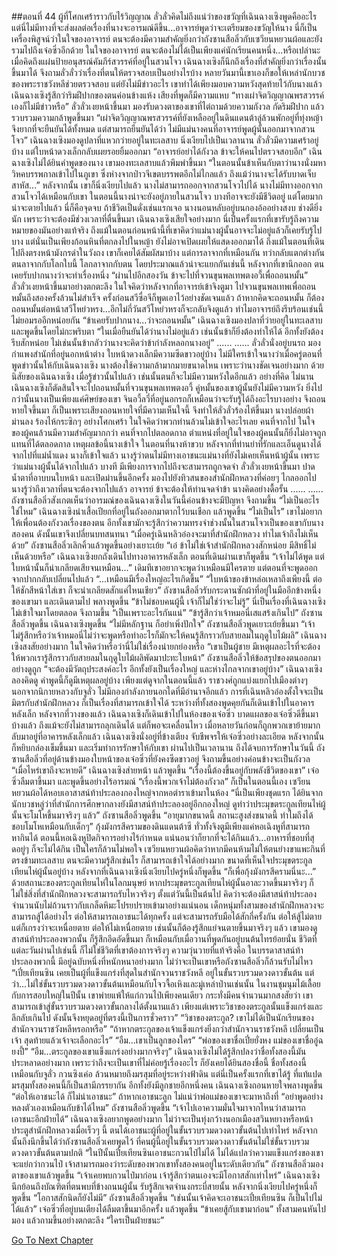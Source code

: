 ##ตอนที่ 44 ผู้ที่โศกเศร้าราวกับไร้วิญญาณ
ลั่วลั่วคิดไม่ถึงแน่ว่าของขวัญที่เฉินฉางเซิงพูดคืออะไร แต่นี่ไม่มีทางที่จะส่งผลต่อเรื่องที่นางจะอารมณ์ดีขึ้น…อาจารย์พูดว่าจะเตรียมของขวัญให้นาง นี่ก็เป็นเครื่องพิสูจน์ว่าในใจของอาจารย์ ตนจะต้องมีความสำคัญยิ่งกว่าถังซานสือลิ่วกับเซวียนหยวนผ้อและยังรวมไปถึงเจ๋อซิ่วอีกด้วย ในใจของอาจารย์ ตนจะต้องไม่ได้เป็นเพียงแค่นักเรียนคนหนึ่ง...หรือเปล่านะ
เมื่อคิดถึงแผ่นป้ายอนุสรณ์คัมภีร์สวรรค์ที่อยู่ในสวนโจว เฉินฉางเซิงก็นึกถึงเรื่องที่สำคัญยิ่งกว่าเรื่องนั้นขึ้นมาได้ จึงถามลั่วลั่วว่าเรื่องที่ตนให้ตรวจสอบเป็นอย่างไรบ้าง หลายวันมานี้เขาเองก็ขอให้เหล่านักบวชของพระราชวังหลีช่วยตรวจสอบ แต่ยังไม่มีข่าวอะไร เขาทำได้เพียงมอบความหวังสุดท้ายไว้กับนางแล้ว
เฉินฉางเซิงรู้สึกว่าริมฝีปากของตนค่อนข้างแห้ง เสียงที่พูดก็มีความแหบ “ทางเผ่าจิตวิญญาณพรสวรรค์เองก็ไม่มีข่าวหรือ”
ลั่วลั่วเงยหน้าขึ้นมา มองรับดวงตาของเขาที่ไต่ถามด้วยความกังวล กัดริมฝีปาก แล้วรวบรวมความกล้าพูดขึ้นมา “เผ่าจิตวิญญาณพรสวรรค์ที่ยังเหลืออยู่ในดินแดนต้าลู่ล้วนพักอยู่ที่ทุ่งหญ้า จึงยากที่จะยืนยันได้ทั้งหมด แต่สามารถยืนยันได้ว่า ไม่มีแม่นางคนที่อาจารย์พูดผู้นั้นออกมาจากสวนโจว”
เฉินฉางเซิงมองดูปลาที่แหวกว่ายอยู่ในทะเลสาบ นิ่งเงียบไปเป็นเวลานาน
ลั่วลั่วมีความเศร้าอยู่บ้าง แต่ใบหน้าดวงเล็กกลับเผยรอยยิ้มออกมา “อาจารย์อย่าได้กังวล ข้าจะให้คนไปตรวจสอบอีก”
เฉินฉางเซิงไม่ได้ยินคำพูดของนาง เขามองทะเลสาบแล้วพึมพำขึ้นมา “ในตอนนั้นข้าเห็นกับตาว่านางนั่งมหาวิหคบรรพกาลเข้าไปในภูเขา ซึ่งห่างจากป่าวจีเขตบรรพตอีกไม่ไกลแล้ว ถึงแม้ว่านางจะได้รับบาดเจ็บสาหัส...”
หลังจากนั้น เขาก็นิ่งเงียบไปแล้ว
นางไม่สามารถออกจากสวนโจวไปได้
นางไม่มีทางออกจากสวนโจวได้เหมือนกับเขา
ในตอนนี้นางน่าจะยังอยู่ภายในสวนโจว
บางทีอาจจะยังมีชีวิตอยู่ แต่โดยมากน่าจะตายไปแล้ว
นี่ก็คือจุดจบ
ถ้าชีวิตเป็นดั่งเช่นแรกเจอ นางนอนหลับอยู่บนกองอ้ออย่างสงบ ช่างดียิ่งนัก เพราะว่าจะต้องมีช่วงเวลาที่ตื่นขึ้นมา
เฉินฉางเซิงเสียใจอย่างมาก นี่เป็นครั้งแรกที่เขารับรู้ถึงความหมายของมันอย่างแท้จริง ถึงแม้ในตอนก่อนหน้านี้ที่เขาคิดว่าแม่นางผู้นั้นอาจจะไม่อยู่แล้วก็เคยรับรู้ไปบาง แต่นั่นเป็นเพียงก้อนหินที่ตกลงไปในหญ้า ยังไม่อาจเปิดเผยให้แสดงออกมาได้ ถึงแม้ในตอนที่เดินไปถึงตรงหน้ามังกรดำในวังถง เขาก็เคยได้สัมผัสมาบ้าง แต่การลาจากที่เหมือนกัน ทว่ากลับแตกต่างกัน
ตนลาจากกับโลกใบนี้ โลกลาจากกับตน
โดยประมาณแล้วน่าจะแยกกันเช่นนี้
หลังจากที่เขานึกออก ตนเคยรับปากนางว่าจะทำเรื่องหนึ่ง
“ผ่านไปอีกสองวัน ข้าจะไปที่จวนขุนพลเทพตงอวี้เพื่อถอนหมั้น”
ลั่วลั่วเงยหน้าขึ้นมาอย่างตกตะลึง ในใจคิดว่าหลังจากที่อาจารย์เข้าจิงตูมา ไปจวนขุนพลเทพเพื่อถอนหมั้นถึงสองครั้งล้วนไม่สำเร็จ ครั้งก่อนสวีซื่อจีก็พูดเอาไว้อย่างชัดเจนแล้ว ถ้าหากคิดจะถอนหมั้น ก็ต้องถอนหมั้นต่อหน้าสวีโหย่วหรง...อีกไม่กี่วันสวีโหย่วหรงก็จะกลับจิงตูแล้ว ทำไมอาจารย์ถึงรีบร้อนเช่นนี้ ไม่ยอมรออีกหน่อยกัน
“ข้าเคยรับปากนาง...ว่าจะถอนหมั้น”
เฉินฉางเซิงมองปลาที่ว่ายอยู่ในทะเลสาบ และพูดขึ้นโดยไม่กะพริบตา “ในเมื่อยืนยันได้ว่านางไม่อยู่แล้ว เช่นนั้นข้าก็ยิ่งต้องทำให้ได้ อีกทั้งยังต้องรีบสักหน่อย ไม่เช่นนั้นข้ากลัวว่านางจะคิดว่าข้ากำลังหลอกนางอยู่”
......
......
ลั่วลั่วนั่งอยู่บนรถ มองกำแพงสำนักที่อยู่นอกหน้าต่าง ใบหน้าดวงเล็กมีความซีดขาวอยู่บ้าง
ไม่มีใครเข้าใจนางว่าเมื่อครู่ตอนที่พูดข่าวนั้นให้กับเฉินฉางเซิง นางต้องใช้ความกล้ามากมายขนาดไหน
เพราะว่านางชัดเจนอย่างมาก ด้วยนิสัยของเฉินฉางเซิง เมื่อรู้ข่าวนั้นไปแล้ว เช่นนั้นตนก็จะไม่มีความหวังใดอีกแล้ว
อย่างที่คิด ไม่นานเฉินฉางเซิงก็ตัดสินใจจะไปถอนหมั้นที่จวนขุนพลเทพตงอวี้
คู่หมั้นของเขาผู้นั้นยังไม่มีความหวัง
ยิ่งไปกว่านั้นนางเป็นเพียงแค่ศิษย์ของเขา
จินอวี้ลวี่ที่อยู่นอกรถก็เหมือนว่าจะรับรู้ได้ถึงอะไรบางอย่าง จึงถอนหายใจขึ้นมา
ก็เป็นเพราะเสียงถอนหายใจที่มีความเห็นใจนี้ จึงทำให้ลั่วลั่วร้องไห้ขึ้นมา
นางปล่อยผ้าม่านลง ร้องไห้กระซิกๆ อย่างโศกเศร้า ในใจคิดว่าพวกท่านล้วนไม่เข้าใจอะไรเลย
คนที่จากไป ในใจของผู้คนล้วนมีความสำคัญมากกว่า
คนที่จากไปตลอดกาล ตำแหน่งที่อยู่ในใจของผู้คนนั้นก็ยิ่งไม่อาจถูกแทนที่ได้ตลอดกาล
เหตุผลข้อนี้นางเข้าใจ ในตอนที่นางห้าขวบ หลังจากที่ท่านย่าที่รักและเอ็นดูนางได้จากไปที่แม่น้ำแดง นางก็เข้าใจแล้ว
นางรู้ว่าตนไม่มีทางเอาชนะแม่นางที่ยังไม่เคยเห็นหน้าผู้นั้น เพราะว่าแม่นางผู้นั้นได้จากไปแล้ว
บางที มีเพียงการจากไปถึงจะสามารถถูกจดจำ
ลั่วลั่วเงยหน้าขึ้นมา ปาดน้ำตาที่อาบบนใบหน้า และเปิดม่านขึ้นอีกครั้ง มองไปยังทิวสนของสำนักฝึกหลวงที่ค่อยๆ ไกลออกไป
นางรู้ว่าถึงเวลาที่ตนจะต้องจากไปแล้ว
อาจารย์ ข้าจะต้องให้ท่านจดจำข้า
นางคิดอย่างดื้อรั้น
......
......
ถังซานสือลิ่วสังเกตเห็นว่าอารมณ์ของเฉินฉางเซิงในวันนี้ค่อนข้างจะมีปัญหา จึงถามขึ้น “ไม่เป็นอะไรใช่ไหม”
เฉินฉางเซิงนำเสื้อเปียกที่อยู่ในถังออกมาตากไว้บนเชือก แล้วพูดขึ้น “ไม่เป็นไร”
เขาไม่อยากให้เพื่อนต้องกังวลเรื่องของตน อีกทั้งเขามักจะรู้สึกว่าความทรงจำช่วงนั้นในสวนโจวเป็นของเขากับนางสองคน ดังนั้นเขาจึงเปลี่ยนบทสนทนา “เมื่อครู่เฉินหลิวอ๋องจะมาที่สำนักฝึกหลวง ทำไมเจ้าถึงไม่เห็นด้วย”
ถังซานสือลิ่วเลิกคิ้วแล้วพูดขึ้นอย่างเยาะเย้ย “เอ๋ ข้าไม่ใช่เจ้าสำนักฝึกหลวงสักหน่อย มีสิทธิ์ไม่เห็นด้วยหรือ”
เฉินฉางเซิงยกถังเดินไปทางอาคารหลังเล็ก ตอนที่เดินผ่านเขาก็พูดขึ้น “เจ้าไม่ได้พูด แต่ใบหน้านั้นก็น่าเกลียดเสียจนเหมือน...”
เดิมทีเขาอยากจะพูดว่าเหมือนมีใครตาย แต่ตอนที่จะพูดออกจากปากกลับเปลี่ยนไปแล้ว
“...เหมือนมีเรื่องใหญ่อะไรเกิดขึ้น”
“ใบหน้าของข้าหล่อเหลาถึงเพียงนี้ ต่อให้ชักสีหน้าใส่เขา ก็จะน่าเกลียดสักแค่ไหนเชียว”
ถังซานสือลิ่วรับกระดานซักผ้าที่อยู่ในมืออีกข้างหนึ่งของเขามา และเดินตามไป พลางพูดขึ้น “ข้าไม่ชอบคนผู้นี้ เจ้าก็ไม่ใช่ว่าจะไม่รู้”
นี่เป็นเรื่องที่เฉินฉางเซิงไม่เข้าใจมาโดยตลอด จึงถามขึ้น “เป็นเพราะอะไรกันแน่”
“ข้ารู้สึกว่าเจ้าหมอนี่เสแสร้งเกินไป” ถังซานสือลิ่วพูดขึ้น
เฉินฉางเซิงพูดขึ้น “ไม่มีหลักฐาน ก็อย่าเพิ่งปักใจ”
ถังซานสือลิ่วพูดเยาะเย้ยขึ้นมา “เจ้าไม่รู้สึกหรือว่าเจ้าหมอนี่ไม่ว่าจะพูดหรือทำอะไรก็มักจะให้คนรู้สึกราวกับสายลมในฤดูใบไม้ผลิ”
เฉินฉางเซิงสงสัยอย่างมาก ในใจคิดว่าหรือว่านี่ไม่ใช่เรื่องน่ายกย่องหรือ
“เขาเป็นผู้ชาย มีเหตุผลอะไรที่จะต้องให้พวกเรารู้สึกราวกับสายลมในฤดูใบไม้ผลิพัดมาปะทะใบหน้า” ถังซานสือลิ่วให้ข้อสรุปของตนออกมาอย่างดูถูก “จะต้องมีวัตถุประสงค์อะไร อีกทั้งยังเป็นเรื่องใหญ่ และห่างไกลจากเขาอยู่บ้าง”
เฉินฉางเซิงลองคิดดู คำพูดนี้ก็ดูมีเหตุผลอยู่บ้าง เพียงแต่ดูจากในตอนนี้แล้ว ราชวงศ์ถูกแบ่งแยกไปเมืองต่างๆ นอกจากนิกายหลวงกับจูลั่ว ไม่มีกองกำลังภายนอกใดที่มีอำนาจอีกแล้ว การที่เฉินหลิวอ๋องตั้งใจจะเป็นมิตรกับสำนักฝึกหลวง ก็เป็นเรื่องที่สามารถเข้าใจได้
ระหว่างที่ทั้งสองพูดคุยกันก็เดินเข้าไปในอาคารหลังเล็ก หลังจากที่วางของแล้ว เฉินฉางเซิงก็เดินเข้าไปในห้องของเจ๋อซิ่ว บาดแผลของเจ๋อซิ่วดีขึ้นมาบ้างแล้ว ถึงแม้จะยังไม่สามารถลุกเดินได้ แต่ก็พอจะเคลื่อนไหว เมื่อหลายวันก่อนก็ถูกพวกเขาย้ายมากลับมาอยู่ที่อาคารหลังเล็กแล้ว เฉินฉางเซิงนั่งอยู่ที่ข้างเตียง จับชีพจรให้เจ๋อซิ่วอย่างละเอียด หลังจากนั้นก็หยิบกล่องเข็มขึ้นมา และเริ่มทำการรักษาให้กับเขา ผ่านไปเป็นเวลานาน ถึงได้จบการรักษาในวันนี้
ถังซานสือลิ่วที่อยู่ด้านข้างมองใบหน้าของเจ๋อซิ่วที่ยังคงซีดขาวอยู่ จึงถามขึ้นอย่างค่อนข้างจะเป็นกังวล “เมื่อไหร่เขาถึงจะหายดี”
เฉินฉางเซิงส่ายหน้า แล้วพูดขึ้น “เรื่องนี้ต้องขึ้นอยู่กับพลังชีวิตของเขา”
เจ๋อซิ่วลืมตาขึ้นมา และพูดขึ้นอย่างไร้อารมณ์ “เรื่องนี้พวกเจ้าไม่ต้องกังวล”
ก็เป็นในตอนนี้เอง เซวียนหยวนผ้อได้หอบเอาสาสน์ท้าประลองกองใหญ่จากหอตำราเข้ามาในห้อง
“นี่เป็นเพียงชุดแรก ได้ยินจากนักบวชหลู่ว่าที่สำนักการศึกษากลางยังมีสาสน์ท้าประลองอยู่อีกกองใหญ่ ดูท่าว่าประมุขตระกูลเทียนไห่ผู้นั้นจะโมโหขึ้นมาจริงๆ แล้ว”
ถังซานสือลิ่วพูดขึ้น “อายุมากขนาดนี้ สถานะสูงส่งขนาดนี้ ทำไมถึงได้ชอบโมโหเหมือนกับเด็กๆ”
กุ้งมังกรสีครามของดินแดนต้าซี ทั่วทั้งจิงตูมีเพียงแค่หอเฉิงหูที่สามารถหากินได้ ตอนนี้หอเฉิงหูปิดกิจการอย่างไร้กำหนด แน่นอนว่าก็ยากที่จะได้กินแล้ว...อาหารที่ชอบที่สุดอยู่ๆ ก็จะไม่ได้กิน เป็นใครก็ล้วนไม่พอใจ เซวียนหยวนผ้อคิดว่าหากมีคนห้ามไม่ให้ตนย่างขาแพะกินที่ตรงข้ามทะเลสาบ ตนจะมีความรู้สึกเช่นไร ก็สามารถเข้าใจได้อย่างมาก ขนาดที่เห็นใจประมุขตระกูลเทียนไห่ผู้นั้นอยู่บ้าง
หลังจากที่เฉินฉางเซิงนิ่งเงียบไปครู่หนึ่งก็พูดขึ้น “ก็เพื่อกุ้งมังกรสีครามนี่นะ...”
ด้วยสถานะของตระกูลเทียนไห่ในโลกมนุษย์ หากประมุขตระกูลเทียนไห่ผู้นั้นอาละวาดขึ้นมาจริงๆ ก็ไม่ใช่สิ่งที่สำนักฝึกหลวงจะสามารถรับไหวจริงๆ ตั้งแต่วันนี้เป็นต้นไป คิดว่าจะต้องมีสาสน์ท้าประลองจำนวนนับไม่ถ้วนราวกับเกล็ดหิมะโปรยปรายเข้ามาอย่างแน่นอน เด็กหนุ่มทั้งสามของสำนักฝึกหลวงจะสามารถสู้ได้อย่างไร ต่อให้สามารถเอาชนะได้ทุกครั้ง แต่จะสามารถรับมือได้สักกี่ครั้งกัน ต่อให้สู้ไม่ตาย แต่ก็เกรงว่าจะเหนื่อยตาย ต่อให้ไม่เหนื่อยตาย เช่นนั้นก็ต้องรู้สึกแย่จนตายขึ้นมาจริงๆ แล้ว
เขามองดูสาสน์ท้าประลองพวกนั้น ก็รู้สึกอึดอัดขึ้นมา ก็เหมือนกับเมื่อวานที่พูดกันอยู่บนต้นไทรย้อยนั่น ชีวิตที่แต่ละวันผ่านไปเช่นนี้ ก็ไม่ใช่ชีวิตที่เขาต้องการจริงๆ
ความวุ่นวายที่แท้จริงคือ ในบรรดาสาสน์ท้าประลองพวกนี้ มีอยู่ฉบับหนึ่งที่หนักหนาอย่างมาก ไม่ว่าจะเป็นเขาหรือถังซานสือลิ่วก็ล้วนรับไม่ไหว
“เปี๋ยเทียนซิน เคยเป็นผู้ที่แข็งแกร่งที่สุดในสำนักจวนราชวังหลี อยู่ในขั้นรวบรวมดวงดาวขั้นต้น แต่ว่า...ไม่ใช่ขั้นรวบรวมดวงดาวขั้นต้นเหมือนกับโจวจื้อเหิงและมู่เหล่าป่านเช่นนั้น ในงานชุมนุมไม้เลื้อยกับการสอบใหญ่ในปีนั้น เขาพ่ายแพ้ให้แก่กวนไป๋เพียงคนเดียว กระทั่งมีคนจำนวนมากสงสัยว่า เขาสามารถเข้าสู่ขั้นรวบรวมดวงดาวขั้นกลางได้ตั้งนานแล้ว เพียงแต่เพราะวิชาของตระกูลนั้นแข็งแกร่งและลึกลับเกินไป ดังนั้นจึงหยุดอยู่ที่ตรงนี้เป็นการชั่วคราว”
“วิชาของตระกูล? เขาไม่ได้เป็นนักเรียนของสำนักจวนราชวังหลีหรอกหรือ”
“ถ้าหากตระกูลของเจ้าแข็งแกร่งยิ่งกว่าสำนักจวนราชวังหลี เปลี่ยนเป็นเจ้า สุดท้ายแล้วเจ้าจะเลือกอะไร”
“อืม...เขาเป็นลูกของใคร”
“พ่อของเขาชื่อเปี๋ยยั่งหง แม่ของเขาชื่ออู๋ฉยงปี้”
“อืม...ตระกูลของเขาแข็งแกร่งอย่างมากจริงๆ”
เฉินฉางเซิงไม่ได้รู้สึกปลงว่าชื่อทั้งสองนี้มันประหลาดอย่างมาก เพราะว่าถึงจะเป็นเขาที่ไม่ค่อยรู้เรื่องอะไร ก็ยังเคยได้ยินสองชื่อนี้
ชื่อทั้งสองนี้เหมือนกับจูลั่ว กวนซิงเค่อ ล้วนหมายถึงมรสุมที่อยู่ระหว่างฟ้าดิน
แต่นี่เป็นครั้งแรกที่เขาได้รู้ ที่แท้แปดมรสุมทั้งสองคนนี้ก็เป็นสามีภรรยากัน อีกทั้งยังมีลูกชายอีกหนึ่งคน
เฉินฉางเซิงถอนหายใจพลางพูดขึ้น “ต่อให้เอาชนะได้ ก็ไม่น่าเอาชนะ”
ถ้าหากเอาชนะลูก ไม่แน่ว่าพ่อแม่ของเขาจะมาหาถึงที่
“อย่าพูดอย่างหลงตัวเองเหมือนกับข้าได้ไหม” ถังซานสือลิ่วพูดขึ้น “เจ้าไปเอาความมั่นใจมาจากไหนว่าสามารถเอาชนะอีกฝ่ายได้”
เฉินฉางเซิงอยากพูดอย่างมาก ไม่ว่าจะเป็นทุ่งกว้างนอกเมืองสวินหยางหรือหน้าประตูสำนักฝึกหลวงเมื่อเร็วๆ นี้ ตนได้เอาชนะผู้ที่อยู่ในขั้นรวบรวมดวงดาวขั้นต้นไปเท่าไหร่ หลังจากนั้นถึงนึกขึ้นได้ว่าถังซานสือลิ่วเคยพูดไว้ ที่คนผู้นี้อยู่ในขั้นรวบรวมดวงดาวขั้นต้นไม่ใช่ขั้นรวบรวมดวงดาวขั้นต้นตามปกติ
“ในปีนั้นเปี๋ยเทียนซินเอาชนะกวนไป๋ไม่ได้ ไม่ได้แปลว่าความแข็งแกร่งของเขาจะแย่กว่ากวนไป๋ เจ้าสามารถมองว่าระดับของพวกเขาทั้งสองคนอยู่ในระดับเดียวกัน” ถังซานสือลิ่วมองตาของเขาแล้วพูดขึ้น “เจ้าเคยพบกวนไป๋มาก่อน เจ้ารู้สึกว่าตนเองจะมีโอกาสสักเท่าไหร่”
เฉินฉางเซิงนึกย้อนถึงบัณฑิตที่ตนพบที่ข้างถนนผู้นั้น รับรู้สึกเจตจำนงกระบี่สายนั้น หลังจากนิ่งเงียบไปครู่หนึ่งก็พูดขึ้น “โอกาสสักนิดก็ยังไม่มี”
ถังซานสือลิ่วพูดขึ้น “เช่นนั้นเจ้าคิดจะเอาชนะเปี๋ยเทียนซิน ก็เป็นไปไม่ได้แล้ว”
เจ๋อซิ่วที่อยู่บนเตียงได้ลืมตาขึ้นมาอีกครั้ง แล้วพูดขึ้น “ข้าเคยสู้กับเขามาก่อน”
ทั้งสามคนหันไปมอง แล้วถามขึ้นอย่างตกตะลึง “ใครเป็นฝ่ายชนะ”


[Go To Next Chapter]( ./476.md)